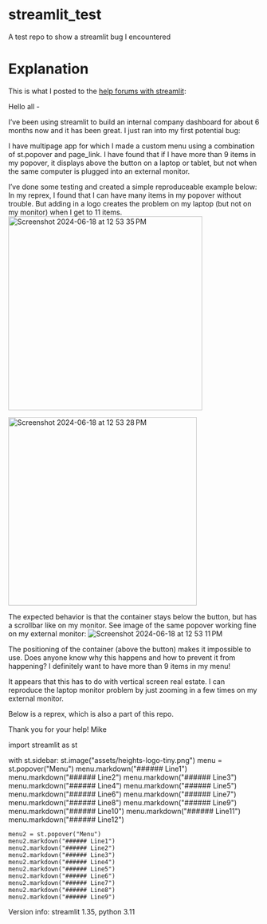 # streamlit_test
A test repo to show a streamlit bug I encountered

# Explanation
This is what I posted to the [help forums with streamlit]([url](https://discuss.streamlit.io/t/10-items-in-popover-showing-above-button-on-laptop-but-not-monitor/72862)):

Hello all -

I’ve been using streamlit to build an internal company dashboard for about 6 months now and it has been great. I just ran into my first potential bug:

I have multipage app for which I made a custom menu using a combination of st.popover and page_link. I have found that if I have more than 9 items in my popover, it displays above the button on a laptop or tablet, but not when the same computer is plugged into an external monitor.

I’ve done some testing and created a simple reproduceable example below: In my reprex, I found that I can have many items in my popover without trouble. But adding in a logo creates the problem on my laptop (but not on my monitor) when I get to 11 items.
<img width="389" alt="Screenshot 2024-06-18 at 12 53 35 PM" src="https://github.com/mhollander/streamlit_test/assets/1609252/94283e92-e470-4a23-929b-6a6039b938d2">

<img width="378" alt="Screenshot 2024-06-18 at 12 53 28 PM" src="https://github.com/mhollander/streamlit_test/assets/1609252/b3d744ad-4332-4072-af67-958b2e6bc9af">



The expected behavior is that the container stays below the button, but has a scrollbar like on my monitor. See image of the same popover working fine on my external monitor:
![Screenshot 2024-06-18 at 12 53 11 PM](https://github.com/mhollander/streamlit_test/assets/1609252/32700d74-a322-473c-a524-8ea7597369c5)


The positioning of the container (above the button) makes it impossible to use.
Does anyone know why this happens and how to prevent it from happening? I definitely want to have more than 9 items in my menu!

It appears that this has to do with vertical screen real estate. I can reproduce the laptop monitor problem by just zooming in a few times on my external monitor.

Below is a reprex, which is also a part of this repo.

Thank you for your help!
Mike

import streamlit as st

with st.sidebar:
    st.image("assets/heights-logo-tiny.png")
    menu = st.popover("Menu")
    menu.markdown("###### Line1")
    menu.markdown("###### Line2")
    menu.markdown("###### Line3")
    menu.markdown("###### Line4")
    menu.markdown("###### Line5")
    menu.markdown("###### Line6")
    menu.markdown("###### Line7")
    menu.markdown("###### Line8")
    menu.markdown("###### Line9")
    menu.markdown("###### Line10")
    menu.markdown("###### Line11")
    menu.markdown("###### Line12")
    
    menu2 = st.popover("Menu")
    menu2.markdown("###### Line1")
    menu2.markdown("###### Line2")
    menu2.markdown("###### Line3")
    menu2.markdown("###### Line4")
    menu2.markdown("###### Line5")
    menu2.markdown("###### Line6")
    menu2.markdown("###### Line7")
    menu2.markdown("###### Line8")
    menu2.markdown("###### Line9")
Version info: streamlit 1.35, python 3.11
